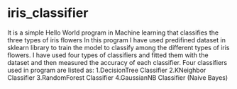 # iris_classifier
It is a simple Hello World program in Machine learning that classifies the three types of iris flowers
In this program I have used predifined dataset in sklearn library to train the model to classify among the different types of iris flowers.
I have used four types of classifiers and fitted them with the dataset and then measured the accuracy of each classifier.
Four classifiers used in program are listed as:
1.DecisionTree Classifier
2.KNeighbor Classifier
3.RandomForest Classifier
4.GaussianNB Classifier (Naive Bayes)
